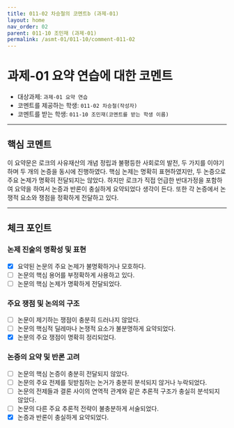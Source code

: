 ```yaml
---
title: 011-02 차승철의 코멘트b (과제-01) 
layout: home
nav_order: 02
parent: 011-10 조민재 (과제-01)
permalink: /asmt-01/011-10/comment-011-02
---
```


# 과제-01 요약 연습에 대한 코멘트

- 대상과제: `과제-01 요약 연습`
- 코멘트를 제공하는 학생: `011-02 차승철(작성자)` 
- 코멘트를 받는 학생: `011-10 조민재(코멘트를 받는 학생 이름)` 

---

## 핵심 코멘트

이 요약문은 로크의 사유재산의 개념 정립과 불평등한 사회로의 발전, 두 가지를 이야기하며 두 개의 논증을 동시에 진행하였다. 핵심 논제는 명확히 표현하였지만, 두 논증으로 주요 논제가 명확히 전달되지는 않았다. 하지만 로크가 직접 언급한 반대가정을 포함하여 요약을 하여서 논증과 반론이 충실하게 요약되었다 생각이 든다. 또한 각 논증에서 논쟁적 요소와 쟁점을 정확하게 전달하고 있다. 

---

## 체크 포인트

### 논제 진술의 명확성 및 표현  
- [x] 요약된 논문의 주요 논제가 불명확하거나 모호하다.  
- [ ] 논문의 핵심 용어를 부정확하게 사용하고 있다.  
- [ ] 논문의 핵심 논제가 명확하게 전달되었다.  

### 주요 쟁점 및 논의의 구조  
- [ ] 논문이 제기하는 쟁점이 충분히 드러나지 않았다.  
- [ ] 논문의 핵심적 딜레마나 논쟁적 요소가 불분명하게 요약되었다.  
- [x] 논문의 주요 쟁점이 명확히 정리되었다.  

### 논증의 요약 및 반론 고려  
- [ ] 논문의 핵심 논증이 충분히 전달되지 않았다.  
- [ ] 논문의 주요 전제를 뒷받침하는 논거가 충분히 분석되지 않거나 누락되었다.  
- [ ] 논문의 전제들과 결론 사이의 연역적 관계와 같은 추론적 구조가 충실히 분석되지 않았다.  
- [ ] 논문의 다른 주요 추론적 전략이 불충분하게 서술되었다.
- [x] 논증과 반론이 충실하게 요약되었다. 